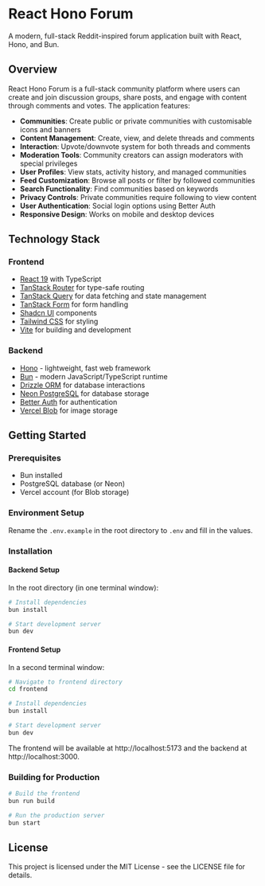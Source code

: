 # React Hono Forum

A modern, full-stack Reddit-inspired forum application built with React, Hono, and Bun.

## Overview

React Hono Forum is a full-stack community platform where users can create and join discussion groups, share posts, and engage with content through comments and votes. The application features:

- **Communities**: Create public or private communities with customisable icons and banners
- **Content Management**: Create, view, and delete threads and comments
- **Interaction**: Upvote/downvote system for both threads and comments
- **Moderation Tools**: Community creators can assign moderators with special privileges
- **User Profiles**: View stats, activity history, and managed communities
- **Feed Customization**: Browse all posts or filter by followed communities
- **Search Functionality**: Find communities based on keywords
- **Privacy Controls**: Private communities require following to view content
- **User Authentication**: Social login options using Better Auth
- **Responsive Design**: Works on mobile and desktop devices

## Technology Stack

### Frontend

- [React 19](https://react.dev/) with TypeScript
- [TanStack Router](https://tanstack.com/router) for type-safe routing
- [TanStack Query](https://tanstack.com/query) for data fetching and state management
- [TanStack Form](https://tanstack.com/form) for form handling
- [Shadcn UI](https://ui.shadcn.com/) components
- [Tailwind CSS](https://tailwindcss.com/) for styling
- [Vite](https://vitejs.dev/) for building and development

### Backend

- [Hono](https://hono.dev/) - lightweight, fast web framework
- [Bun](https://bun.sh/) - modern JavaScript/TypeScript runtime
- [Drizzle ORM](https://orm.drizzle.team/) for database interactions
- [Neon PostgreSQL](https://neon.tech/) for database storage
- [Better Auth](https://github.com/betterstack-community/better-auth) for authentication
- [Vercel Blob](https://vercel.com/docs/storage/vercel-blob) for image storage

## Getting Started

### Prerequisites

- Bun installed
- PostgreSQL database (or Neon)
- Vercel account (for Blob storage)

### Environment Setup

Rename the `.env.example` in the root directory to `.env` and fill in the values.

### Installation

#### Backend Setup

In the root directory (in one terminal window):

```bash
# Install dependencies
bun install

# Start development server
bun dev
```

#### Frontend Setup

In a second terminal window:

```bash
# Navigate to frontend directory
cd frontend

# Install dependencies
bun install

# Start development server
bun dev
```

The frontend will be available at http://localhost:5173 and the backend at http://localhost:3000.

### Building for Production

```bash
# Build the frontend
bun run build

# Run the production server
bun start
```

## License

This project is licensed under the MIT License - see the LICENSE file for details.
